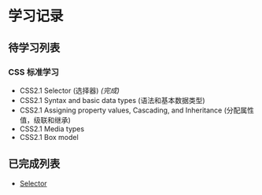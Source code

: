 # 学习记录

## 待学习列表 
### CSS 标准学习

- CSS2.1 Selector (选择器) *(完成)*
- CSS2.1 Syntax and basic data types (语法和基本数据类型)
- CSS2.1 Assigning property values, Cascading, and Inheritance (分配属性值，级联和继承)
- CSS2.1 Media types
- CSS2.1 Box model

## 已完成列表

 - [Selector](Selector.md)

